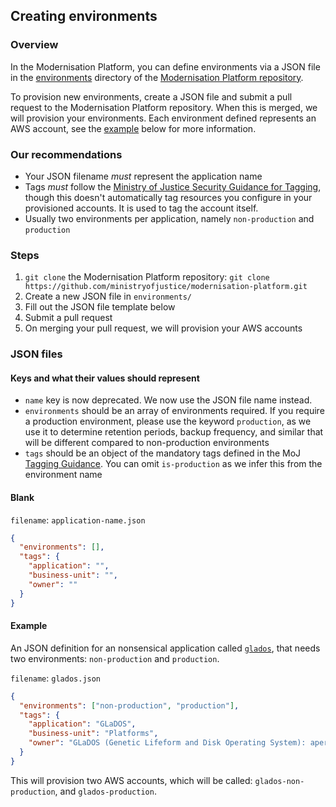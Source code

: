 ## Creating environments

### Overview

In the Modernisation Platform, you can define environments via a JSON file in the [environments](https://github.com/ministryofjustice/modernisation-platform/tree/main/environments) directory of the [Modernisation Platform repository](https://github.com/ministryofjustice/modernisation-platform).

To provision new environments, create a JSON file and submit a pull request to the Modernisation Platform repository. When this is merged, we will provision your environments. Each environment defined represents an AWS account, see the [example](#example) below for more information.

### Our recommendations
- Your JSON filename _must_ represent the application name
- Tags _must_ follow the [Ministry of Justice Security Guidance for Tagging](https://ministryofjustice.github.io/security-guidance/baseline-aws-accounts/#tagging), though this doesn't automatically tag resources you configure in your provisioned accounts. It is used to tag the account itself.
- Usually two environments per application, namely `non-production` and `production`

### Steps
1. `git clone` the Modernisation Platform repository: `git clone https://github.com/ministryofjustice/modernisation-platform.git`
2. Create a new JSON file in `environments/`
3. Fill out the JSON file template below
4. Submit a pull request
5. On merging your pull request, we will provision your AWS accounts

### JSON files

#### Keys and what their values should represent
- `name` key is now deprecated. We now use the JSON file name instead.
- `environments` should be an array of environments required. If you require a production environment, please use the keyword `production`, as we use it to determine retention periods, backup frequency, and similar that will be different compared to non-production environments
- `tags` should be an object of the mandatory tags defined in the MoJ [Tagging Guidance](https://ministryofjustice.github.io/technical-guidance/documentation/standards/documenting-infrastructure-owners.html#tagging-your-infrastructure). You can omit `is-production` as we infer this from the environment name

#### Blank

`filename`: `application-name.json`
```json
{
  "environments": [],
  "tags": {
    "application": "",
    "business-unit": "",
    "owner": ""
  }
}
```

#### Example

An JSON definition for an nonsensical application called [`glados`](https://en.wikipedia.org/wiki/GLaDOS), that needs two environments: `non-production` and `production`.

`filename`: `glados.json`
```json
{
  "environments": ["non-production", "production"],
  "tags": {
    "application": "GLaDOS",
    "business-unit": "Platforms",
    "owner": "GLaDOS (Genetic Lifeform and Disk Operating System): aperture-science@digital.justice.gov.uk"
  }
}
```

This will provision two AWS accounts, which will be called: `glados-non-production`, and `glados-production`.
